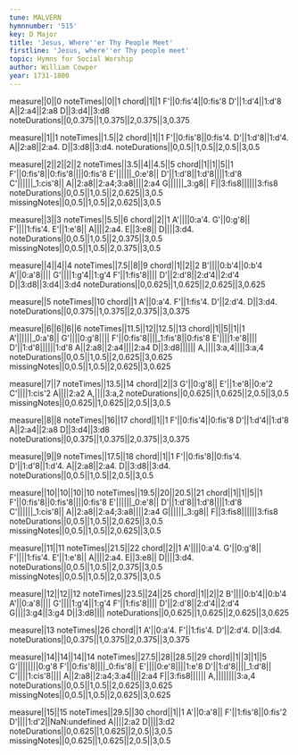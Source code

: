 ```yaml
---
tune: MALVERN
hymnnumber: '515'
key: D Major
title: 'Jesus, Where''er Thy People Meet'
firstline: 'Jesus, where''er Thy people meet'
topic: Hymns for Social Worship
author: William Cowper
year: 1731-1800
---
```

measure||0||0
noteTimes||0||1
chord||1||1
F'||0:fis'4||0:fis'8
D'||1:d'4||1:d'8
A||2:a4||2:a8
D||3:d4||3:d8
noteDurations||0,0.375||1,0.375||2,0.375||3,0.375

measure||1||1
noteTimes||1.5||2
chord||1||1
F'||0:fis'8||0:fis'4.
D'||1:d'8||1:d'4.
A||2:a8||2:a4.
D||3:d8||3:d4.
noteDurations||0,0.5||1,0.5||2,0.5||3,0.5

measure||2||2||2||2
noteTimes||3.5||4||4.5||5
chord||1||1||5||1
F'||0:fis'8||0:fis'8||||0:fis'8
E'||||||_0:e'8||
D'||1:d'8||1:d'8||||1:d'8
C'||||||_1:cis'8||
A||2:a8||2:a4;3:a8||||2:a4
G||||||_3:g8||
F||3:fis8||||||3:fis8
noteDurations||0,0.5||1,0.5||2,0.625||3,0.5
missingNotes||0,0.5||1,0.5||2,0.625||3,0.5

measure||3||3
noteTimes||5.5||6
chord||2||1
A'||||0:a'4.
G'||0:g'8||
F'||||1:fis'4.
E'||1:e'8||
A||||2:a4.
E||3:e8||
D||||3:d4.
noteDurations||0,0.5||1,0.5||2,0.375||3,0.5
missingNotes||0,0.5||1,0.5||2,0.375||3,0.5

measure||4||4||4
noteTimes||7.5||8||9
chord||1||2||2
B'||||0:b'4||0:b'4
A'||0:a'8||||
G'||||1:g'4||1:g'4
F'||1:fis'8||||
D'||2:d'8||2:d'4||2:d'4
D||3:d8||3:d4||3:d4
noteDurations||0,0.625||1,0.625||2,0.625||3,0.625

measure||5
noteTimes||10
chord||1
A'||0:a'4.
F'||1:fis'4.
D'||2:d'4.
D||3:d4.
noteDurations||0,0.375||1,0.375||2,0.375||3,0.375

measure||6||6||6||6
noteTimes||11.5||12||12.5||13
chord||1||5||1||1
A'||||||_0:a'8||
G'||||0:g'8||||
F'||0:fis'8||||_1:fis'8||0:fis'8
E'||||1:e'8||||
D'||1:d'8||||||1:d'8
A||2:a8||2:a4||||2:a4
D||3:d8||||||
A,||||3:a,4||||3:a,4
noteDurations||0,0.5||1,0.5||2,0.625||3,0.625
missingNotes||0,0.5||1,0.5||2,0.625||3,0.625

measure||7||7
noteTimes||13.5||14
chord||2||3
G'||0:g'8||
E'||1:e'8||0:e'2
C'||||1:cis'2
A||||2:a2
A,||||3:a,2
noteDurations||0,0.625||1,0.625||2,0.5||3,0.5
missingNotes||0,0.625||1,0.625||2,0.5||3,0.5

measure||8||8
noteTimes||16||17
chord||1||1
F'||0:fis'4||0:fis'8
D'||1:d'4||1:d'8
A||2:a4||2:a8
D||3:d4||3:d8
noteDurations||0,0.375||1,0.375||2,0.375||3,0.375

measure||9||9
noteTimes||17.5||18
chord||1||1
F'||0:fis'8||0:fis'4.
D'||1:d'8||1:d'4.
A||2:a8||2:a4.
D||3:d8||3:d4.
noteDurations||0,0.5||1,0.5||2,0.5||3,0.5

measure||10||10||10||10
noteTimes||19.5||20||20.5||21
chord||1||1||5||1
F'||0:fis'8||0:fis'8||||0:fis'8
E'||||||_0:e'8||
D'||1:d'8||1:d'8||||1:d'8
C'||||||_1:cis'8||
A||2:a8||2:a4;3:a8||||2:a4
G||||||_3:g8||
F||3:fis8||||||3:fis8
noteDurations||0,0.5||1,0.5||2,0.625||3,0.5
missingNotes||0,0.5||1,0.5||2,0.625||3,0.5

measure||11||11
noteTimes||21.5||22
chord||2||1
A'||||0:a'4.
G'||0:g'8||
F'||||1:fis'4.
E'||1:e'8||
A||||2:a4.
E||3:e8||
D||||3:d4.
noteDurations||0,0.5||1,0.5||2,0.375||3,0.5
missingNotes||0,0.5||1,0.5||2,0.375||3,0.5

measure||12||12||12
noteTimes||23.5||24||25
chord||1||2||2
B'||||0:b'4||0:b'4
A'||0:a'8||||
G'||||1:g'4||1:g'4
F'||1:fis'8||||
D'||2:d'8||2:d'4||2:d'4
G||||3:g4||3:g4
D||3:d8||||
noteDurations||0,0.625||1,0.625||2,0.625||3,0.625

measure||13
noteTimes||26
chord||1
A'||0:a'4.
F'||1:fis'4.
D'||2:d'4.
D||3:d4.
noteDurations||0,0.375||1,0.375||2,0.375||3,0.375

measure||14||14||14||14
noteTimes||27.5||28||28.5||29
chord||1||3||1||5
G'||||||||0:g'8
F'||0:fis'8||||_0:fis'8||
E'||||0:e'8||||1:e'8
D'||1:d'8||||_1:d'8||
C'||||1:cis'8||||
A||2:a8||2:a4;3:a4||||2:a4
F||3:fis8||||||
A,||||||||3:a,4
noteDurations||0,0.5||1,0.5||2,0.625||3,0.625
missingNotes||0,0.5||1,0.5||2,0.625||3,0.625

measure||15||15
noteTimes||29.5||30
chord||1||1
A'||0:a'8||
F'||1:fis'8||0:fis'2
D'||||1:d'2||NaN:undefined
A||||2:a2
D||||3:d2
noteDurations||0,0.625||1,0.625||2,0.5||3,0.5
missingNotes||0,0.625||1,0.625||2,0.5||3,0.5

